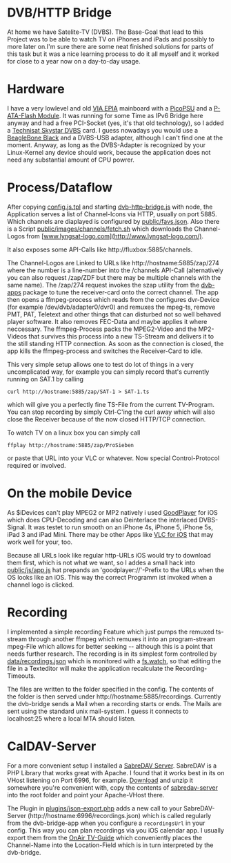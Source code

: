 # DVB/HTTP Bridge
At home we have Satelite-TV (DVBS). The Base-Goal that lead to this Project was to be able to watch TV on iPhones and iPads and possibly to more later on.I'm sure there are some neat finished solutions for parts of this task but it was a nice learning process to do it all myself and it worked for close to a year now on a day-to-day usage.

# Hardware
I have a very lowlevel and old [VIA EPIA](http://de.wikipedia.org/wiki/EPIA) mainboard with a [PicoPSU](http://www.mini-box.com/s.nl/sc.8/category.13/.f) and a [P-ATA-Flash Module](http://de.transcend-info.com/Products/no-531). It was running for some Time as IPv6 Bridge here anyway and had a free PCI-Socket (yes, it's that old technology), so I added a [Technisat Skystar DVBS](http://www.amazon.de/Technisat-Skystar-DVBS-TV-Karte-Fernbedien-Set/dp/B0000E3IAF) card. I guess nowadays you would use a [BeagleBone Black](http://www.amazon.de/BeagleBone-Beagleboard-Black-Cortex-Speicher/dp/B00CO3MZCW) and a DVBS-USB adapter, although I can't find one at the moment. Anyway, as long as the DVBS-Adapter is recognized by your Linux-Kernel any device should work, because the application does not need any substantial amount of CPU powrer.

# Process/Dataflow
After copying [config.js.tpl](config.js.tpl) and starting [dvb-http-bridge.js](dvb-http-bridge.js) with node, the Application serves a list of Channel-Icons via HTTP, usually on port 5885. Which channels are diaplayed is configured by [public/favs.json](public/favs.json). Also there is a Script [public/images/channels/fetch.sh](public/images/channels/fetch.sh) which downloads the Channel-Logos from [www.lyngsat-logo.com](http://www.lyngsat-logo.com/).

It also exposes some API-Calls like http://fluxbox:5885/channels.

The Channel-Logos are Linked to URLs like http://hostname:5885/zap/274 where the number is a line-number into the /channels API-Call (alternatively you can also request /zap/ZDF but there may be multiple channels with the same name). The /zap/274 request invokes the szap utility from the [dvb-apps](http://www.linuxtv.org/wiki/index.php/LinuxTV_dvb-apps) package to tune the receiver-card onto the correct channel. The app then opens a ffmpeg-process which reads from the configures dvr-Device (for example /dev/dvb/adapter0/dvr0) and remuxes the mpeg-ts, remove PMT, PAT, Teletext and other things that can disturbed not so well behaved player software. It also removes FEC-Data and maybe applies it where neccessary. The ffmpeg-Process packs the MPEG2-Video and the MP2-Videos that survives this process into a new TS-Stream and delivers it to the still standing HTTP connection. As soon as the connection is closed, the app kills the ffmpeg-process and switches the Receiver-Card to idle.

This very simple setup allows one to test do lot of things in a very uncomplicated way, for example you can simply record that's currently running on SAT.1 by calling

    curl http://hostname:5885/zap/SAT-1 > SAT-1.ts

which will give you a perfectly fine TS-File from the current TV-Program. You can stop recording by simply Ctrl-C'ing the curl away which will also close the Receiver because of the now closed HTTP/TCP connection.

To watch TV on a linux box you can simply call

    ffplay http://hostname:5885/zap/ProSieben

or paste that URL into your VLC or whatever. Now special Control-Protocol required or involved.

# On the mobile Device
As $iDevices can't play MPEG2 or MP2 natively i used [GoodPlayer](https://itunes.apple.com/de/app/goodplayer/id416756729?mt=8) for iOS which does CPU-Decoding and can also Deinterlace the interlaced DVBS-Signal. It was testet to run smooth on an iPhone 4s, iPhone 5, iPhone 5s, iPad 3 and iPad Mini. There may be other Apps like [VLC for iOS](https://itunes.apple.com/us/app/vlc-videolan-media-player/id934665924?mt=8) that may work well for your, too.

Because all URLs look like regular http-URLs iOS would try to download them first, which is not what we want, so I addes a small hack into [public/js/app.js](public/js/app.js) hat prepands an 'goodplayer://'-Prefix to the URLs when the OS looks like an iOS. This way the correct Programm ist invoked when a channel logo is clicked.

# Recording
I implemented a simple recording Feature which just pumps the remuxed ts-stream through another ffmpeg which remuxes it into an program-stream mpeg-File which allows for better seeking -- although this is a point that needs further research. The recording is in its simplest form controlled by [data/recordings.json](data/recordings.json) which is monitored with a [fs.watch](http://nodejs.org/docs/latest/api/fs.html#fs_fs_watch_filename_options_listener), so that editing the file in a Texteditor will make the application recalculate the Recording-Timeouts.

The files are written to the folder specified in the config. The contents of the folder is then served under http://hostname:5885/recordings.
Currently the dvb-bridge sends a Mail when a recording starts or ends. The Mails are sent using the standard unix mail-system. I guess it connects to localhost:25 where a local MTA should listen.

# CalDAV-Server
For a more convenient setup I installed a [SabreDAV Server](http://sabre.io/). SabreDAV is a PHP Library that works great with Apache. I found that it works best in its on VHost listening on Port 6996, for example. [Download](https://github.com/fruux/sabre-dav/releases) and unzip it somewhere you're convenient with, copy the contents of [sabredav-server](sabredav-server) into the root folder and point your Apache-VHost there.

The Plugin in [plugins/json-export.php](plugins/json-export.php) adds a new call to your SabreDAV-Server (http://hostname:6996/recordings.json) which is called regularly from the dvb-bridge-app when you configure a ```recordingsUrl``` in your config. This way you can plan recordings via you iOS calendar app. I usually export them from the [OnAir TV-Guide](https://itunes.apple.com/de/app/on-air-tv-programm-fernsehzeitung/id336137568?mt=8) which conveniently places the Channel-Name into the Location-Field which is in turn interpreted by the dvb-bridge.
